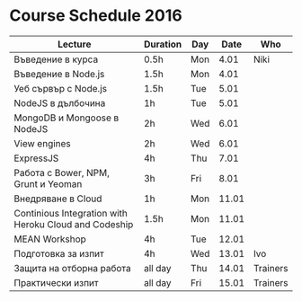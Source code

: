 # Course Schedule 2016
| Lecture                                               | Duration | Day | Date  | Who      | 
|-------------------------------------------------------|----------|-----|-------|----------| 
| Въведение в курса                                     | 0.5h     | Mon | 4.01  | Niki     | 
| Въведение в Node.js                                   | 1.5h     | Mon | 4.01  |          | 
| Уеб сървър с Node.js                                  | 1.5h     | Tue | 5.01  |          | 
| NodeJS в дълбочина                                    | 1h       | Tue | 5.01  |          | 
| MongoDB и Mongoose в NodeJS                           | 2h       | Wed | 6.01  |          | 
| View engines                                          | 2h       | Wed | 6.01  |          | 
| ExpressJS                                             | 4h       | Thu | 7.01  |          | 
| Работа с Bower, NPM, Grunt и Yeoman                   | 3h       | Fri | 8.01  |          | 
| Внедряване в Cloud                                    | 1h       | Mon | 11.01 |          | 
| Continious Integration with Heroku Cloud and Codeship | 1.5h     | Mon | 11.01 |          | 
| MEAN Workshop                                         | 4h       | Tue | 12.01 |          | 
| Подготовка за изпит                                   | 4h       | Wed | 13.01 | Ivo      | 
| Защита на отборна работа                              | all day  | Thu | 14.01 | Trainers | 
| Практически изпит                                     | all day  | Fri | 15.01 | Trainers | 

